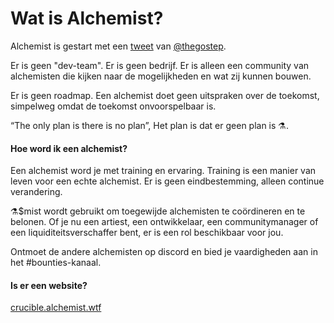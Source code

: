 # Wat is Alchemist?

Alchemist is gestart met een [tweet](https://twitter.com/thegostep/status/1358159173440184322?s=20) van [@thegostep](https://twitter.com/thegostep).

Er is geen "dev-team". Er is geen bedrijf. Er is alleen een community van alchemisten die kijken naar de mogelijkheden en wat zij kunnen bouwen.

Er is geen roadmap. Een alchemist doet geen uitspraken over de toekomst, simpelweg omdat de toekomst onvoorspelbaar is.

“The only plan is there is no plan”, Het plan is dat er geen plan is ⚗️.

#### **Hoe word ik een alchemist?**

Een alchemist word je met training en ervaring. Training is een manier van leven voor een echte alchemist. Er is geen eindbestemming, alleen continue verandering.

⚗️$mist wordt gebruikt om toegewijde alchemisten te coördineren en te belonen. Of je nu een artiest, een ontwikkelaar, een communitymanager of een liquiditeitsverschaffer bent, er is een rol beschikbaar voor jou.

Ontmoet de andere alchemisten op discord en bied je vaardigheden aan in het \#bounties-kanaal.

#### **Is er een website?**

[crucible.alchemist.wtf](https://crucible.alchemist.wtf/)

